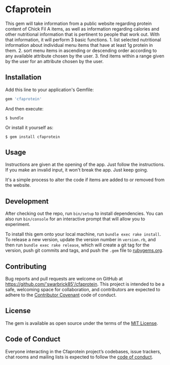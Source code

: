 # Cfaprotein

This gem will take information from a public website regarding protein content of Chick Fil A items, as well as information regarding calories and other nutritional information that is pertinent to people that work out. With that information, it will perform 3 basic functions. 1. list selected nutritional information about individual menu items that have at least 1g protein in them. 2. sort menu items in ascending or descending order according to any available attribute chosen by the user. 3. find items within a range given by the user for an attribute chosen by the user. 

## Installation

Add this line to your application's Gemfile:

```ruby
gem 'cfaprotein'
```

And then execute:

    $ bundle

Or install it yourself as:

    $ gem install cfaprotein

## Usage

Instructions are given at the opening of the app. Just follow the instructions. If you make an invalid input, it won't break the app. Just keep going. 

It's a simple process to alter the code if items are added to or removed from the website.

## Development

After checking out the repo, run `bin/setup` to install dependencies. You can also run `bin/console` for an interactive prompt that will allow you to experiment.

To install this gem onto your local machine, run `bundle exec rake install`. To release a new version, update the version number in `version.rb`, and then run `bundle exec rake release`, which will create a git tag for the version, push git commits and tags, and push the `.gem` file to [rubygems.org](https://rubygems.org).

## Contributing

Bug reports and pull requests are welcome on GitHub at https://github.com/'swarbrick85'/cfaprotein. This project is intended to be a safe, welcoming space for collaboration, and contributors are expected to adhere to the [Contributor Covenant](http://contributor-covenant.org) code of conduct.

## License

The gem is available as open source under the terms of the [MIT License](https://opensource.org/licenses/MIT).

## Code of Conduct

Everyone interacting in the Cfaprotein project’s codebases, issue trackers, chat rooms and mailing lists is expected to follow the [code of conduct](https://github.com/'swarbrick85'/cfaprotein/blob/master/CODE_OF_CONDUCT.md).
